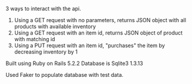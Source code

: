 3 ways to interact with the api.

1. Using a GET request with no parameters, returns JSON object with all products with available inventory
2. Using a GET request with an item id, returns JSON object of product with matching id
3. Using a PUT request with an item id, "purchases" the item by decreasing inventory by 1

Built using Ruby on Rails 5.2.2
Database is Sqlite3 1.3.13

Used Faker to populate database with test data.
